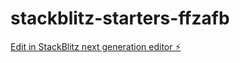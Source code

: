 # stackblitz-starters-ffzafb

[Edit in StackBlitz next generation editor ⚡️](https://stackblitz.com/~/github.com/Dieguitosro/stackblitz-starters-ffzafb)